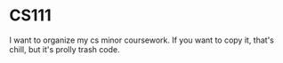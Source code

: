 # CS111
I want to organize my cs minor coursework. If you want to copy it, that's chill, but it's prolly trash code.
